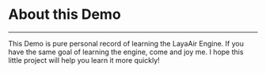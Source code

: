 # About this Demo

---

This Demo is  pure personal record of learning the LayaAir Engine. If you have the same goal of learning the engine, come and joy me. I hope this little project will help you learn it more quickly!




